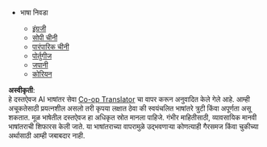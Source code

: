 <!--
CO_OP_TRANSLATOR_METADATA:
{
  "original_hash": "b918f72764505b503a4c2889a438b8d7",
  "translation_date": "2025-05-20T11:20:27+00:00",
  "source_file": "docs/_navbar.md",
  "language_code": "mr"
}
-->
* भाषा निवडा

    * [इंग्रजी](../../../../../../..)
    * [सोपी चीनी](../../../../../../../translations/cn)
    * [पारंपारिक चीनी](../../../../../../../translations/tw)
    * [पोर्तुगीज](../../../../../../../translations/pt-br)
    * [जपानी](../../../../../../../translations/ja-jp)
    * [कोरियन](../../../../../../../translations/ko)

**अस्वीकृती**:  
हे दस्तऐवज AI भाषांतर सेवा [Co-op Translator](https://github.com/Azure/co-op-translator) चा वापर करून अनुवादित केले गेले आहे. आम्ही अचूकतेसाठी प्रयत्नशील असलो तरी कृपया लक्षात ठेवा की स्वयंचलित भाषांतरे त्रुटी किंवा अपूर्णता असू शकतात. मूळ भाषेतील दस्तऐवज हा अधिकृत स्रोत मानला पाहिजे. गंभीर माहितीसाठी, व्यावसायिक मानवी भाषांतराची शिफारस केली जाते. या भाषांतराच्या वापरामुळे उद्भवणाऱ्या कोणत्याही गैरसमज किंवा चुकीच्या अर्थासाठी आम्ही जबाबदार नाही.